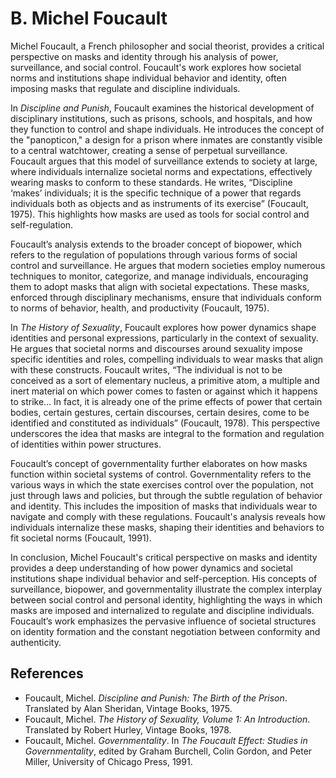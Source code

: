 # B. Michel Foucault

Michel Foucault, a French philosopher and social theorist, provides a 
critical perspective on masks and identity through his analysis of power, surveillance, 
and social control. Foucault's work explores how societal norms and institutions shape individual 
behavior and identity, often imposing masks that regulate and discipline individuals.

In *Discipline and Punish*, Foucault examines the historical development of disciplinary institutions,
such as prisons, schools, and hospitals, and how they function to control and shape individuals. 
He introduces the concept of the "panopticon," a design for a prison where inmates are constantly 
visible to a central watchtower, creating a sense of perpetual surveillance. Foucault argues that 
this model of surveillance extends to society at large, where individuals internalize societal norms 
and expectations, effectively wearing masks to conform to these standards. He writes, “Discipline 
‘makes’ individuals; it is the specific technique of a power that regards individuals both as objects 
and as instruments of its exercise” (Foucault, 1975). This highlights how masks are used as tools 
for social control and self-regulation.

Foucault’s analysis extends to the broader concept of biopower, which refers to the regulation of 
populations through various forms of social control and surveillance. He argues that modern societies 
employ numerous techniques to monitor, categorize, and manage individuals, encouraging them to adopt
masks that align with societal expectations. These masks, enforced through disciplinary mechanisms, 
ensure that individuals conform to norms of behavior, health, and productivity (Foucault, 1975).

In *The History of Sexuality*, Foucault explores how power dynamics shape identities and personal 
expressions, particularly in the context of sexuality. He argues that societal norms and discourses 
around sexuality impose specific identities and roles, compelling individuals to wear masks that 
align with these constructs. Foucault writes, “The individual is not to be conceived as a sort of
elementary nucleus, a primitive atom, a multiple and inert material on which power comes to fasten 
or against which it happens to strike… In fact, it is already one of the prime effects of power that
certain bodies, certain gestures, certain discourses, certain desires, come to be identified and 
constituted as individuals” (Foucault, 1978). This perspective underscores the idea that masks are 
integral to the formation and regulation of identities within power structures.

Foucault’s concept of governmentality further elaborates on how masks function within societal 
systems of control. Governmentality refers to the various ways in which the state exercises control 
over the population, not just through laws and policies, but through the subtle regulation of behavior 
and identity. This includes the imposition of masks that individuals wear to navigate and comply with 
these regulations. Foucault's analysis reveals how individuals internalize these masks, shaping their 
identities and behaviors to fit societal norms (Foucault, 1991).

In conclusion, Michel Foucault's critical perspective on masks and identity provides a deep understanding 
of how power dynamics and societal institutions shape individual behavior and self-perception. His 
concepts of surveillance, biopower, and governmentality illustrate the complex interplay between social
control and personal identity, highlighting the ways in which masks are imposed and internalized to 
regulate and discipline individuals. Foucault’s work emphasizes the pervasive influence of societal
structures on identity formation and the constant negotiation between conformity and authenticity.

## References

- Foucault, Michel. *Discipline and Punish: The Birth of the Prison*. Translated by Alan Sheridan, Vintage Books, 1975.
- Foucault, Michel. *The History of Sexuality, Volume 1: An Introduction*. Translated by Robert Hurley, Vintage Books, 1978.
- Foucault, Michel. *Governmentality*. In *The Foucault Effect: Studies in Governmentality*, edited by Graham Burchell, Colin Gordon, and Peter Miller, University of Chicago Press, 1991.
